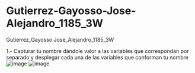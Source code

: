 # Gutierrez-Gayosso-Jose-Alejandro_1185_3W
Gutierrez_Gayosso Jose_Alejandro_1185_3W


1.- Capturar tu nombre dándole valor a las variables que correspondan por separado 
y desplegar cada una de las variables que conforman tu nombre
![image](https://github.com/user-attachments/assets/7020c01a-51c3-417f-99a2-a772d21c63d5)
![image](https://github.com/user-attachments/assets/3c27b852-1ab1-476d-b67a-d2d968e61557)
